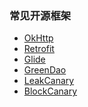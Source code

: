 ### 常见开源框架

- [OkHttp](./okhttp/readme.md)
- [Retrofit]()
- [Glide]()
- [GreenDao]() 
- [LeakCanary]() 
- [BlockCanary]() 